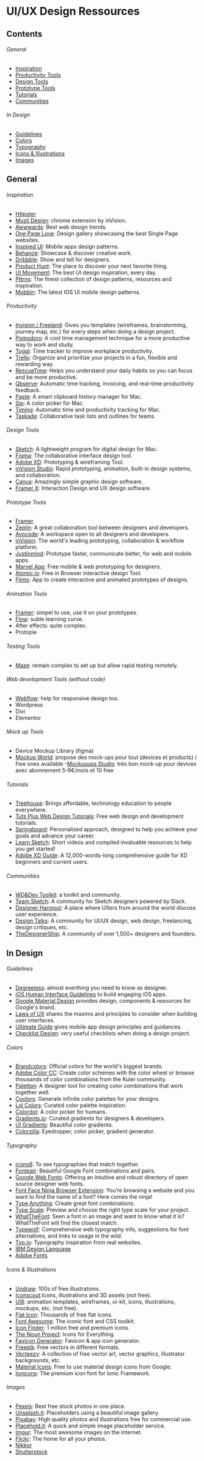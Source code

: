 # UI/UX Design Ressources

## Contents

###### General

- [Inspiration](#inspiration)
- [Productivity Tools](#productivity-tools)
- [Design Tools](#design-tools)
- [Prototype Tools](#prototype-tools)
- [Tutorials](#tutorials)
- [Communities](#communities)

###### In Design

- [Guidelines](#guidelines)
- [Colors](#colors)
- [Typography](#typography)
- [Icons & Illustrations](#icons-&-Illustrations)
- [Images](#images)

## General

###### Inspiration

- [Httpster](https://httpster.net/2020/nov/)
- [Muzli Design](https://httpster.net/2020/nov/): chrome extension by inVision.
- [Awwwards](http://awwwards.com): Best web design trends.
- [One Page Love](http://onepagelove.com): Design gallery showcasing the best Single Page websites.
- [Inspired UI](http://inspired-ui.com/): Mobile apps design patterns.
- [Behance](http://behance.net): Showcase & discover creative work.
- [Dribbble](http://dribbble.com): Show and tell for designers.
- [Product Hunt](http://producthunt.com): The place to discover your next favorite thing.
- [UI Movement](https://uimovement.com): The best UI design inspiration, every day.
- [Pttrns](http://pttrns.com/): The finest collection of design patterns, resources and inspiration.
- [Mobbin](https://mobbin.design/): The latest IOS UI mobile design patterns.

###### Productivity

- [Invision / Freeland](https://www.invisionapp.com/freehand/templates/role/designer): Gives you templates (wireframes, brainstorming, journey map, etc.) for every steps when doing a design project.
- [Pomodoro](http://tomato-timer.com): A cool time management technique for a more productive way to work and study.
- [Toggl](http://toggl.com): Time tracker to improve workplace productivity.
- [Trello](http://trello.com): Organize and prioritize your projects in a fun, flexible and rewarding way.
- [RescueTime](https://www.rescuetime.com): Helps you understand your daily habits so you can focus and be more productive.
- [Qbserve](https://qotoqot.com/qbserve/): Automatic time tracking, invoicing, and real-time productivity feedback.
- [Paste](http://pasteapp.me/): A smart clipboard history manager for Mac.
- [Sip](http://sipapp.io/): A color picker for Mac.
- [Timing](https://timingapp.com/): Automatic time and productivity tracking for Mac.
- [Taskade](https://taskade.com/): Collaborative task lists and outlines for teams.

###### Design Tools

- [Sketch](http://sketchapp.com): A lightweight program for digital design for Mac.
- [Figma](http://figma.com): The collaborative interface design tool.
- [Adobe XD](https://www.adobe.com/products/experience-design.html): Prototyping & wireframing Tool.
- [inVision Studio](https://www.invisionapp.com/studio): Rapid prototyping, animation, built-in design systems, and collaboration.
- [Canva](http://canva.com): Amazingly simple graphic design software.
- [Framer X](https://framer.com/): Interaction Design and UX design software.

###### Prototype Tools

- [Framer](https://www.framer.com/)
- [Zeplin](https://zeplin.io/): A great collaboration tool between designers and developers.
- [Avocode](https://avocode.com/): A workspace open to all designers and developers.
- [inVision](https://www.invisionapp.com/): The world's leading prototyping, collaboration & workflow platform.
- [Justinmind](http://justinmind.com): Prototype faster, communicate better, for web and mobile apps.
- [Marvel App](https://marvelapp.com/): Free mobile & web prototyping for designers.
- [Atomic.io](https://atomic.io/): Free in Browser interactive design Tool.
- [Flinto](https://www.flinto.com/): App to create interactive and animated prototypes of designs.


###### Animation Tools
- [Framer](https://www.framer.com/): simpel to use, use it on your prototypes.
- [Flow](https://createwithflow.com/): suble learning curve.
- After effects: quite complex.
- Protopie

###### Testing Tools
- [Maze](https://maze.co/): remain complex to set up but allow rapid testing remotely.


###### Web development Tools (without code)
- [Webflow](https://webflow.com/dashboard?r=1): help for responsive design too.
- Wordpress
- Divi
- Elementor

###### Mock up Tools
- Device Mockup Library (figma)
- [Mockup World](https://www.mockupworld.co/): propose des mock-ups pour tout (devices et products) / free ones available
-[Mockuuups Studio](https://mockuuups.studio/): très bon mock-up pour devices avec abonnement 5-6€/mois et 10 free

###### Tutorials

- [Treehouse](https://teamtreehouse.com/tracks/web-design): Brings affordable, technology education to people everywhere.
- [Tuts Plus Web Design Tutorials](http://webdesign.tutsplus.com/): Free web design and development tutorials.
- [Springboard](https://www.springboard.com): Personalized approach, designed to help you achieve your goals and advance your career.
- [Learn Sketch](https://www.sketchapp.com/learn/): Short videos and compiled invaluable resources to help you get started!
- [Adobe XD Guide](https://www.xdguru.com/adobe-xd-guide/): A 12,000-words-long comprehensive guide for XD beginners and current users.

###### Communities

- [WD&Dev Toolkit](https://toolkit.webwide.io/): a toolkit and community.
- [Team Sketch](http://teamsketch.io): A community for Sketch designers powered by Slack.
- [Designer Hangout](https://www.designerhangout.co): A place where UXers from around the world discuss user experience.
- [Design Talks](https://docs.google.com/forms/d/e/1FAIpQLSeKT_LC8kKTzJ4JjmgVQVpfl24i1qBkjJ7TYyQcNHL7fBQkYQ/viewform?c=0&w=1): A community for UI/UX design, web design, freelancing, design critiques, etc.
- [TheDesignerShip](http://thedesignership.com/): A community of over 1,500+ designers and founders.

## In Design

###### Guidelines

- [Degreeless](https://www.degreeless.design/): almost everthing you need to know as designer.
- [iOS Human Interface Guidelines](https://developer.apple.com/ios/human-interface-guidelines/) to build engaging iOS apps.
- [Google Material Design](https://material.google.com/) provides design, components & resources for Google's brand.
- [Laws of UX](https://lawsofux.com/) shares the maxims and principles to consider when building user interfaces.
- [Ultimate Guide](https://www.moveoapps.com/ultimate-guide-to-mobile-app-design-principles) gives mobile app design principles and guidances.
- [Checklist Design](https://www.checklist.design/): very useful checklists when doing a design project.

###### Colors

- [Brandcolors](https://brandcolors.net/): Official colors for the world's biggest brands.
- [Adobe Color CC](https://color.adobe.com/): Create color schemes with the color wheel or browse thousands of color combinations from the Kuler community.
- [Paletton](http://paletton.com): A designer tool for creating color combinations that work together well.
- [Coolors](https://coolors.co/): Generate infinite color palettes for your designs.
- [Lol Colors](http://www.lolcolors.com/): Curated color palette inspiration.
- [Colordot](https://color.hailpixel.com/): A color picker for humans.
- [Gradients.io](http://www.gradients.io/): Curated gradients for designers & developers.
- [UI Gradients](http://uigradients.com/): Beautiful color gradients.
- [Colorzilla](http://colorzilla.com): Eyedropper, color picker, gradient generator.

###### Typography

- [icons8](https://icons8.com/fonts/open-sans/helvetica): To see typographies that match together.
- [Fontpair](http://fontpair.co): Beautiful Google Font combinations and pairs.
- [Google Web Fonts](http://fonts.google.com): Offering an intuitive and robust directory of open source designer web fonts.
- [Font Face Ninja Browser Extension](http://fontface.ninja/): You’re browsing a website and you want to find the name of a font? Here comes the ninja!
- [Type Anything](https://typeanything.io/): Create great font combinations.
- [Type Scale](http://type-scale.com/): Preview and choose the right type scale for your project.
- [WhatTheFont](https://www.myfonts.com/WhatTheFont/): Seen a font in an image and want to know what it is? WhatTheFont will find the closest match.
- [Typewolf](https://www.typewolf.com/): Comprehensive web typography info, suggestions for font alternatives, and links to usage in the wild.
- [Typ.io](http://typ.io/): Typography inspiration from real websites.
- [IBM Design Language](https://www.ibm.com/design/language/)
- [Adobe Fonts](https://fonts.adobe.com/fonts?browse_mode=default&tag=luxury)

###### Icons & Illustrations

- [Undraw](https://undraw.co/illustrations): 100s of free illustrations.
- [Iconscout](https://iconscout.com/):Icons, illustrations and 3D assets (not free).
- [UI8](https://ui8.net/products/all-access-pass): animation templates, wireframes, ui-kit, icons, illustrations, mockups, etc. (not free). 
- [Flat Icon](http://flaticon.com): Thousands of free flat icons.
- [Font Awesome](http://fontawesome.io): The iconic font and CSS toolkit.
- [Icon Finder](http://iconfinder.com): 1 million free and premium icons.
- [The Noun Project](https://thenounproject.com/): Icons for Everything.
- [Favicon Generator](http://www.favicon-generator.org/): Favicon & app icon generator.
- [Freepik](http://freepik.com): Free vectors in different formats.
- [Vecteezy](http://vecteezy.com): A collection of free vector art, vector graphics, illustrator backgrounds, etc.
- [Material Icons](https://material.io/icons/): Free to use material design icons from Google.
- [Ionicons](http://ionicons.com/): The premium icon font for Ionic Framework.

###### Images

- [Pexels](https://pexels.com): Best free stock photos in one place.
- [Unsplash.it](https://unsplash.com/): Placeholders using a beautiful image gallery.
- [Pixabay](https://pixabay.com/): High quality photos and illustrations free for commercial use.
- [Placehold.it](http://placehold.it): A quick and simple image placeholder service.
- [Imgur](http://imgur.com): The most awesome images on the internet.
- [Flickr](https://www.flickr.com): The home for all your photos.
- [Nikkor](https://www.flickr.com/photos/tags/nikkor)
- [Shutterstock](https://www.shutterstock.com/)
